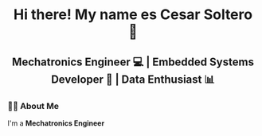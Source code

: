 <!--
**CesarSoltero/CesarSoltero** is a ✨ _special_ ✨ repository because its `README.md` (this file) appears on your GitHub profile.

Here are some ideas to get you started:

- 🔭 I’m currently working on ...
- 🌱 I’m currently learning ...
- 👯 I’m looking to collaborate on ...
- 🤔 I’m looking for help with ...
- 💬 Ask me about ...
- 📫 How to reach me: ...
- 😄 Pronouns: ...
- ⚡ Fun fact: ...
-->
<h1 align="center">Hi there! My name es Cesar Soltero 👋</h1>
<h2 align="center">Mechatronics Engineer 💻 | Embedded Systems Developer 🦾 | Data Enthusiast 📊</h2>

### 👨‍💻 About Me
I'm a **Mechatronics Engineer**
